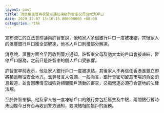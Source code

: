 ```yaml
---
layout: post
title: 消息稱滙豐再收警方通知凍結許智峯父母及太太戶口
date: 2020-12-07 13:16:15.000000000 +08:00
categories: rthk
---
```


宣布流亡的立法會前議員許智峯說，他和家人多個銀行戶口一度被凍結，其後家人的滙豐銀行戶口獲全部解凍，他本人戶口則獲部分解凍。

消息說，滙豐方面今早再收到警方通知，許智峯父母及他太太的戶口會被凍結，暫停戶口服務，之前只是許智峯的個人戶口受影響。

許智峯早前表示，他及家人銀行戶口一度被凍結，其後家人不再信任香港滙豐立即將積蓄轉往安全地方。滙豐發言人強調，一般而言，銀行會密切留意市場的負面消息報道，並會因應情況加強對相關賬戶活動的審查，又指營運必須符合當地的法律法規。

至於許智峯稱，他及家人被一度凍結戶口的銀行亦包括恒生及中銀，兩間銀行暫時未回覆今日有否再收到警方通知，要凍結相關帳戶的服務。
